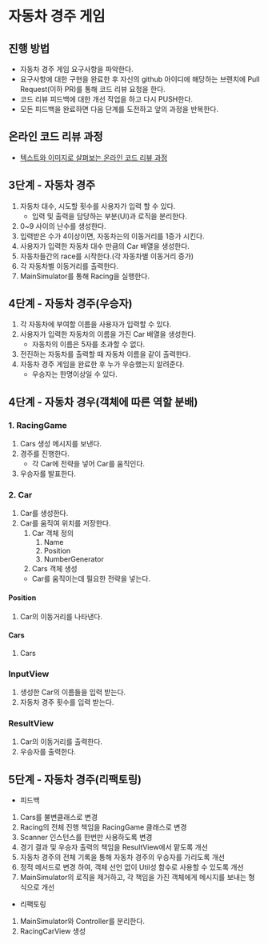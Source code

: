 # 자동차 경주 게임
## 진행 방법
* 자동차 경주 게임 요구사항을 파악한다.
* 요구사항에 대한 구현을 완료한 후 자신의 github 아이디에 해당하는 브랜치에 Pull Request(이하 PR)를 통해 코드 리뷰 요청을 한다.
* 코드 리뷰 피드백에 대한 개선 작업을 하고 다시 PUSH한다.
* 모든 피드백을 완료하면 다음 단계를 도전하고 앞의 과정을 반복한다.

## 온라인 코드 리뷰 과정
* [텍스트와 이미지로 살펴보는 온라인 코드 리뷰 과정](https://github.com/next-step/nextstep-docs/tree/master/codereview)

## 3단계 - 자동차 경주
1. 자동차 대수, 시도할 횟수를 사용자가 입력 할 수 있다.
    - 입력 및 출력을 담당하는 부분(UI)과 로직을 분리한다.
2. 0~9 사이의 난수를 생성한다.
3. 입력받은 수가 4이상이면, 자동차는의 이동거리를 1증가 시킨다.
4. 사용자가 입력한 자동차 대수 만큼의 Car 배열을 생성한다.
5. 자동차들간의 race를 시작한다.(각 자동차별 이동거리 증가) 
6. 각 자동차별 이동거리를 출력한다.
7. MainSimulator를 통해 Racing을 실행한다. 

## 4단계 - 자동차 경주(우승자)
1. 각 자동차에 부여할 이름을 사용자가 입력할 수 있다.
2. 사용자가 입력한 자동차의 이름을 가진 Car 배열을 생성한다.
    - 자동차의 이름은 5자를 초과할 수 없다.
3. 전진하는 자동차를 출력할 때 자동차 이름을 같이 출력한다.
4. 자동차 경주 게임을 완료한 후 누가 우승했는지 알려준다.
    - 우승자는 한명이상일 수 있다.
    
## 4단계 - 자동차 경우(객체에 따른 역할 분배)
### 1. RacingGame
1. Cars 생성 메시지를 보낸다.
2. 경주를 진행한다.
    - 각 Car에 전략을 넣어 Car를 움직인다.
3. 우승자를 발표한다.

### 2. Car
1. Car를 생성한다.
2. Car를 움직여 위치를 저장한다.
    1. Car 객체 정의
        1. Name
        2. Position
        3. NumberGenerator
    1. Cars 객체 생성
    -  Car를 움직이는데 필요한 전략을 넣는다.
#### Position
1. Car의 이동거리를 나타낸다.
#### Cars
1. Cars

### InputView
1. 생성한 Car의 이름들을 입력 받는다.
2. 자동차 경주 횟수를 입력 받는다.

### ResultView
1. Car의 이동거리를 출력한다.
2. 우승자를 출력한다.
 
## 5단계 - 자동차 경주(리팩토링)
- 피드백
1. Cars를 불변클래스로 변경
2. Racing의 전체 진행 책임을 RacingGame 클래스로 변경
3. Scanner 인스턴스를 한번만 사용하도록 변경
4. 경기 결과 및 우승자 출력의 책임을 ResultView에서 맡도록 개선
5. 자동차 경주의 전체 기록을 통해 자동차 경주의 우승자를 가리도록 개선
6. 정적 메서드로 변경 하여, 객체 선언 없이 Util성 함수로 사용할 수 있도록 개선
7. MainSimulator의 로직을 제거하고, 각 책임을 가진 객체에게 메시지를 보내는 형식으로 개선

- 리팩토링
1. MainSimulator와 Controller를 분리한다.
2. RacingCarView 생성
